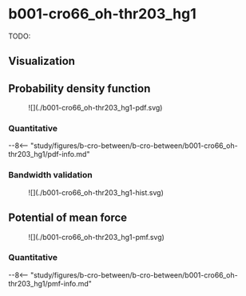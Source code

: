 # b001-cro66_oh-thr203_hg1

TODO:

## Visualization

<div id="b001-view" class="mol-container"></div>

<script>
document.addEventListener('DOMContentLoaded', (event) => {
    const viewer = molstar.Viewer.create('b001-view', {
        layoutIsExpanded: false,
        layoutShowControls: false,
        layoutShowRemoteState: false,
        layoutShowSequence: true,
        layoutShowLog: false,
        layoutShowLeftPanel: false,
        viewportShowExpand: true,
        viewportShowSelectionMode: true,
        viewportShowAnimation: false,
        pdbProvider: 'rcsb',
    }).then(viewer => {
        // viewer.loadStructureFromUrl("/analysis/005-rogfp-glh-md/data/traj/frame_106403.pdb", "pdb");
        viewer.loadSnapshotFromUrl("/misc/002-molstar-states/b001.molj", "molj");
    });
});
</script>

## Probability density function

<figure markdown>
![](./b001-cro66_oh-thr203_hg1-pdf.svg)
</figure>

### Quantitative

--8<-- "study/figures/b-cro-between/b-cro-between/b001-cro66_oh-thr203_hg1/pdf-info.md"

### Bandwidth validation

<figure markdown>
![](./b001-cro66_oh-thr203_hg1-hist.svg)
</figure>

## Potential of mean force

<figure markdown>
![](./b001-cro66_oh-thr203_hg1-pmf.svg)
</figure>

### Quantitative

--8<-- "study/figures/b-cro-between/b-cro-between/b001-cro66_oh-thr203_hg1/pmf-info.md"
